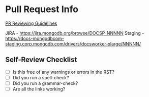 # Pull Request Info

[PR Reviewing Guidelines](https://github.com/mongodb/docs-java/blob/master/REVIEWING.md)

JIRA - https://jira.mongodb.org/browse/DOCSP-NNNNN
Staging - https://docs-mongodbcom-staging.corp.mongodb.com/drivers/docsworker-xlarge/NNNNN/

## Self-Review Checklist

- [ ] Is this free of any warnings or errors in the RST?
- [ ] Did you run a spell-check?
- [ ] Did you run a grammar-check?
- [ ] Are all the links working?
